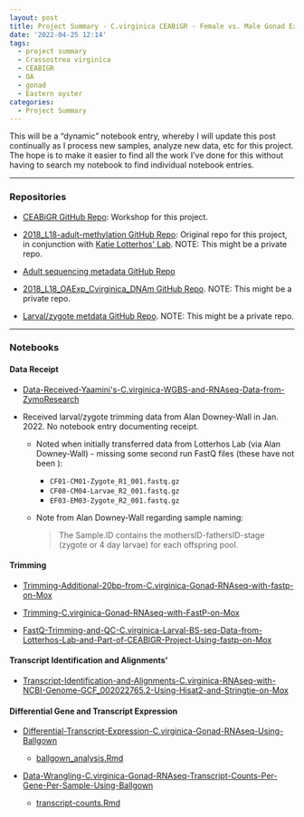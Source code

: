 ```yaml
---
layout: post
title: Project Summary - C.virginica CEABiGR - Female vs. Male Gonad Exposed to OA
date: '2022-04-25 12:14'
tags: 
  - project summary
  - Crassostrea virginica
  - CEABIGR
  - OA
  - gonad
  - Eastern oyster
categories: 
  - Project Summary
---
```

This will be a “dynamic” notebook entry, whereby I will update this post continually as I process new samples, analyze new data, etc for this project. The hope is to make it easier to find all the work I’ve done for this without having to search my notebook to find individual notebook entries.

---

### Repositories

- [CEABiGR GitHub Repo](https://github.com/sr320/ceabigr): Workshop for this project.

- [2018_L18-adult-methylation GitHub Repo](https://github.com/epigeneticstoocean/2018_L18-adult-methylation): Original repo for this project, in conjunction with [Katie Lotterhos' Lab](https://cos.northeastern.edu/people/katie-lotterhos/). NOTE: This might be a private repo.

- [Adult sequencing metadata GitHub Repo](https://github.com/RobertsLab/project-oyster-comparative-omics/tree/master/metadata)

- [2018_L18_OAExp_Cvirginica_DNAm GitHub Repo](https://github.com/epigeneticstoocean/2018_L18_OAExp_Cvirginica_DNAm/blob/main/data/L18_larvae_meta.csv). NOTE: This might be a private repo.

- [Larval/zygote metdata GitHub Repo](https://github.com/epigeneticstoocean/2018_L18_OAExp_Cvirginica_DNAm/blob/main/data/L18_larvae_meta.csv). NOTE: This might be a private repo.
---

### Notebooks

#### Data Receipt

- [Data-Received-Yaamini's-C.virginica-WGBS-and-RNAseq-Data-from-ZymoResearch](https://robertslab.github.io/sams-notebook/2021/05/28/Data-Received-Yaamini's-C.virginica-WGBS-and-RNAseq-Data-from-ZymoResearch.html)

- Received larval/zygote trimming data from Alan Downey-Wall in Jan. 2022. No notebook entry documenting receipt.

  - Noted when initially transferred data from Lotterhos Lab (via Alan Downey-Wall) - missing some second run FastQ files (these have not been ):

    - `CF01-CM01-Zygote_R1_001.fastq.gz`
    - `CF08-CM04-Larvae_R2_001.fastq.gz`
    - `EF03-EM03-Zygote_R2_001.fastq.gz`  

  - Note from Alan Downey-Wall regarding sample naming:

    >  The Sample.ID​ contains the mothersID-fathersID-stage (zygote or 4 day larvae) for each offspring pool.

#### Trimming

- [Trimming-Additional-20bp-from-C.virginica-Gonad-RNAseq-with-fastp-on-Mox](https://robertslab.github.io/sams-notebook/2022/02/24/Trimming-Additional-20bp-from-C.virginica-Gonad-RNAseq-with-fastp-on-Mox.html)

- [Trimming-C.virginica-Gonad-RNAseq-with-FastP-on-Mox](https://robertslab.github.io/sams-notebook/2021/07/14/Trimming-C.virginica-Gonad-RNAseq-with-FastP-on-Mox.html)

- [FastQ-Trimming-and-QC-C.virginica-Larval-BS-seq-Data-from-Lotterhos-Lab-and-Part-of-CEABIGR-Project-Using-fastp-on-Mox](https://robertslab.github.io/sams-notebook/2022/08/29/FastQ-Trimming-and-QC-C.virginica-Larval-BS-seq-Data-from-Lotterhos-Lab-and-Part-of-CEABIGR-Project-Using-fastp-on-Mox.html)

#### Transcript Identification and Alignments'
- [Transcript-Identification-and-Alignments-C.virginica-RNAseq-with-NCBI-Genome-GCF_002022765.2-Using-Hisat2-and-Stringtie-on-Mox](https://robertslab.github.io/sams-notebook/2022/02/25/Transcript-Identification-and-Alignments-C.virginica-RNAseq-with-NCBI-Genome-GCF_002022765.2-Using-Hisat2-and-Stringtie-on-Mox.html)

#### Differential Gene and Transcript Expression

- [Differential-Transcript-Expression-C.virginica-Gonad-RNAseq-Using-Ballgown](https://robertslab.github.io/sams-notebook/2021/10/21/Differential-Transcript-Expression-C.virginica-Gonad-RNAseq-Using-Ballgown.html)

  - [ballgown_analysis.Rmd](https://github.com/epigeneticstoocean/2018_L18-adult-methylation/blob/main/code/ballgown_analysis.Rmd)

- [Data-Wrangling-C.virginica-Gonad-RNAseq-Transcript-Counts-Per-Gene-Per-Sample-Using-Ballgown](https://robertslab.github.io/sams-notebook/2022/01/27/Data-Wrangling-C.virginica-Gonad-RNAseq-Transcript-Counts-Per-Gene-Per-Sample-Using-Ballgown.html)

  - [transcript-counts.Rmd](https://github.com/epigeneticstoocean/2018_L18-adult-methylation/blob/main/code/transcript-counts.Rmd)